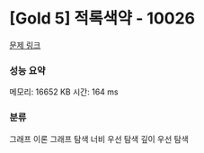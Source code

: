 
# [Gold 5] 적록색약 - 10026

[문제 링크](https://www.acmicpc.net/problem/10026)
### 성능 요약

<p>메모리: 16652 KB 시간: 164 ms </p>

### 분류
그래프 이론
그래프 탐색
너비 우선 탐색
깊이 우선 탐색

